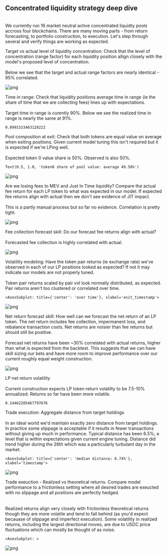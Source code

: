 ## Concentrated liquidity strategy deep dive
<br>
We currently run 16 market neutral active concentrated liquidty pools accross four blockchains. There are many moving parts - from return forecasting, to portfolio construction, to execution. Let's step through several and verify things are working as expected.

Target vs actual level of liquidity concentration:  Check that the level of concentration (range factor) for each liquidity position allign closely with the model's proposed level of concentration.  
<br>
Below we see that the target and actual range factors are nearly identical - 95% correlated.


    
![png](concentrated_liquidity_strats_performance_files/concentrated_liquidity_strats_performance_9_0.png)
    


Time in range: Check that liquidity positions average time in range (ie the share of time that we are collecting fees) lines up with expectations.   
<br>
Target time in range is curently 90%. Below we see the realized time in range is nearly the same at 91%.




    0.8991533463128222



Pool composition at exit: Check that both tokens are equal value on average when exiting positions. Given current model tuning this isn't required but it is expected if we're LPing well.   
<br>
Expected token 0 value share is 50%. Observed is also 50%.




    Text(0.5, 1.0, 'token0 share of pool value: average 49.50%')




    
![png](concentrated_liquidity_strats_performance_files/concentrated_liquidity_strats_performance_14_1.png)
    


Are we losing fees to MEV and Just In Time liquidity? Compare the actual fee return for each LP token to what was expected in our model. If expected fee returns align with actual then we don't see evidence of JIT impact.  
<br>
This is a partly manual process but so far no evidence. Correlation is pretty tight.  


    
![png](concentrated_liquidity_strats_performance_files/concentrated_liquidity_strats_performance_17_0.png)
    


Fee collection forecast skill: Do our forecast fee returns align with actual?  
<br>
Forecasted fee collection is highly correlated with actual. 


    
![png](concentrated_liquidity_strats_performance_files/concentrated_liquidity_strats_performance_19_0.png)
    


Volatility modeling: Have the token pair returns (ie exchange rate) we've observed in each of our LP positions looked as expected? If not it may indicate our models are not properly tuned.  
<br>
Token pair returns scaled by pair vol look normally distributed, as expected. Pair returns aren't too clustered or correlated over time.




    <AxesSubplot: title={'center': 'over time'}, xlabel='exit_timestamp'>




    
![png](concentrated_liquidity_strats_performance_files/concentrated_liquidity_strats_performance_21_1.png)
    


Net return forecast skill: How well can we forecast the net return of an LP token. The net return includes fee collection, impermanent loss, and rebalance transaction costs. Net returns are noisier than fee returns but should still be positive.   
<br>
Forecast net returns have been ~30% correlated with actual returns, higher than what is expected from the backtest. This suggests that we can have skill sizing our bets and have more room to improve performance over our current roughly equal weight construction.


    
![png](concentrated_liquidity_strats_performance_files/concentrated_liquidity_strats_performance_24_0.png)
    


LP net return volatility   
<br>
Current construction expects LP token return volatilty to be 7.5-10% annualized. Returns so far have been more volatile.




    0.14462205467797676



Trade execution: Aggregate distance from target holdings
<br>  
In an ideal world we'd maintain exactly zero distance from target holdings. In practice some slippage is acceptable if it results in fewer transactions without giving up much in performance. Typical distance has been 6.5%; a level that is within expectations given current engine tuning. Distance did trend higher during the 26th which was a particularly turbulant day in the market.




    <AxesSubplot: title={'center': 'median distance: 6.74%'}, xlabel='timestamp'>




    
![png](concentrated_liquidity_strats_performance_files/concentrated_liquidity_strats_performance_33_1.png)
    


Trade exeuction - Realized vs theoretical returns. Compare model performance to a frictionless setting where all desired trades are exeucted with no slippage and all positions are perfectly hedged.   
<br>  
Realized returns align very closely with frictionless theoretical returns though they are more volatile and tend to fall behind (as you'd expect becauase of slippage and imperfect execution). Some volatility in realized returns, including the largest directional moves, are due to USDC price fluctuations which can mostly be thought of as noise.




    <AxesSubplot: >




    
![png](concentrated_liquidity_strats_performance_files/concentrated_liquidity_strats_performance_35_1.png)
    

